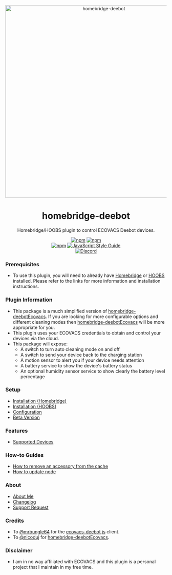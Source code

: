 <p align="center">
   <a href="https://github.com/bwp91/homebridge-deebot"><img alt="homebridge-deebot" src="https://user-images.githubusercontent.com/43026681/98989883-a1955900-2521-11eb-8709-2459bb949487.png" width="600px"></a>
</p>
<span align="center">
  
# homebridge-deebot 

Homebridge/HOOBS plugin to control ECOVACS Deebot devices.

[![npm](https://img.shields.io/npm/v/homebridge-deebot/latest?label=latest)](https://www.npmjs.com/package/homebridge-deebot)
[![npm](https://img.shields.io/npm/v/homebridge-deebot/beta?label=beta)](https://github.com/bwp91/homebridge-deebot/wiki/Beta-Version)   
[![npm](https://img.shields.io/npm/dt/homebridge-deebot)](https://www.npmjs.com/package/homebridge-deebot)
[![JavaScript Style Guide](https://img.shields.io/badge/code_style-standard-brightgreen.svg)](https://standardjs.com)   
[![Discord](https://img.shields.io/discord/432663330281226270?color=728ED5&logo=discord&label=discord)](https://discord.com/channels/432663330281226270/742733745743855627)

</span>

### Prerequisites
* To use this plugin, you will need to already have [Homebridge](https://homebridge.io) or [HOOBS](https://hoobs.org) installed. Please refer to the links for more information and installation instructions.

### Plugin Information
* This package is a much simplified version of [homebridge-deebotEcovacs](https://github.com/nicoduj/homebridge-deebotEcovacs). If you are looking for more configurable options and different cleaning modes then [homebridge-deebotEcovacs](https://github.com/nicoduj/homebridge-deebotEcovacs) will be more appropriate for you.
* This plugin uses your ECOVACS credentials to obtain and control your devices via the cloud.
* This package will expose:
  * A switch to turn auto cleaning mode on and off
  * A switch to send your device back to the charging station
  * A motion sensor to alert you if your device needs attention
  * A battery service to show the device's battery status
  * An optional humidity sensor service to show clearly the battery level percentage

### Setup
* [Installation (Homebridge)](https://github.com/bwp91/homebridge-deebot/wiki/Installation-(Homebridge))
* [Installation (HOOBS)](https://github.com/bwp91/homebridge-deebot/wiki/Installation-(HOOBS))
* [Configuration](https://github.com/bwp91/homebridge-deebot/wiki/Configuration)
* [Beta Version](https://github.com/bwp91/homebridge-deebot/wiki/Beta-Version)

### Features
* [Supported Devices](https://github.com/bwp91/homebridge-deebot/wiki/Supported-Devices)

### How-to Guides
* [How to remove an accessory from the cache](https://github.com/bwp91/homebridge-deebot/wiki/How-to-remove-an-accessory-from-the-cache)
* [How to update node](https://github.com/bwp91/homebridge-deebot/wiki/How-to-update-node)

### About
* [About Me](https://github.com/sponsors/bwp91)
* [Changelog](https://github.com/bwp91/homebridge-deebot/releases)
* [Support Request](https://github.com/bwp91/homebridge-deebot/issues/new/choose)

### Credits
* To [@mrbungle64](https://github.com/mrbungle64) for the [ecovacs-deebot.js](https://github.com/mrbungle64/ecovacs-deebot.js) client.
* To [@nicoduj](https://github.com/nicoduj) for [homebridge-deebotEcovacs](https://github.com/nicoduj/homebridge-deebotEcovacs).

### Disclaimer
* I am in no way affiliated with ECOVACS and this plugin is a personal project that I maintain in my free time.

